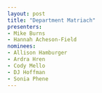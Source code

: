 ```yaml
---
layout: post
title: "Department Matriach"
presenters:
- Mike Burns
- Hannah Acheson-Field
nominees:
- Allison Hamburger
- Ardra Hren
- Cody Mello
- DJ Hoffman
- Sonia Phene
---
```

